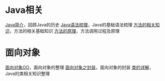 # Java相关
[Java简介](language_evolution.md)，回顾Java的历史
[Java语法梳理](java_syntax.md)，Java的基础语法梳理
[方法的相关知识](function.md)，方法的相关基础知识
[方法的原理](function_theory.md)，方法调用过程及原理
# 面向对象
[面向对象OO](oo.md)，面向对象的整理
[面向对象之封装](oo_encapsulation.md)，面向对象的封装
[类的详解](oo_class.md)，Java的类相关知识整理